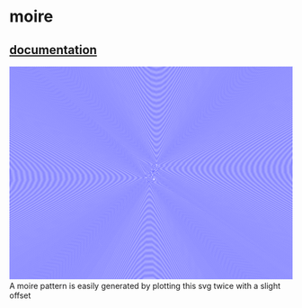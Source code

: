 # moire
## [documentation](https://courses.ideate.cmu.edu/60-428/f2021/gabagoo/10/20/gabagoo-midsemester/)

<img src="https://github.com/shivaPeri/shapely-demos/blob/main/moire/output/blob2_liked_16.svg"/>
A moire pattern is easily generated by plotting this svg twice with a slight offset
